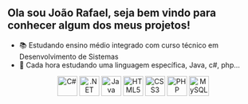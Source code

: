 ## Ola sou João Rafael, seja bem vindo para conhecer algum dos meus projetos!

- 📚 Estudando ensino médio integrado com curso técnico em Desenvolvimento de Sistemas
- 📘 Cada hora estudando uma linguagem específica, Java, c#, php...
<div align="center">
  <!-- C# -->
  <img src="https://cdn.jsdelivr.net/gh/devicons/devicon/icons/csharp/csharp-original.svg" height="40" alt="C#" />

  <!-- .NET -->
  <img src="https://cdn.jsdelivr.net/gh/devicons/devicon/icons/dot-net/dot-net-original.svg" height="40" alt=".NET" />

  <!-- WPF (sem ícone oficial no Devicon, pode usar .NET como representação) -->

  <!-- Java -->
  <img src="https://cdn.jsdelivr.net/gh/devicons/devicon/icons/java/java-original.svg" height="40" alt="Java" />

  <!-- HTML -->
  <img src="https://cdn.jsdelivr.net/gh/devicons/devicon/icons/html5/html5-original.svg" height="40" alt="HTML5" />

  <!-- CSS -->
  <img src="https://cdn.jsdelivr.net/gh/devicons/devicon/icons/css3/css3-original.svg" height="40" alt="CSS3" />

  <!-- PHP -->
  <img src="https://cdn.jsdelivr.net/gh/devicons/devicon/icons/php/php-original.svg" height="40" alt="PHP" />

  <!-- MySQL -->
  <img src="https://cdn.jsdelivr.net/gh/devicons/devicon/icons/mysql/mysql-original.svg" height="40" alt="MySQL" />
</div>
